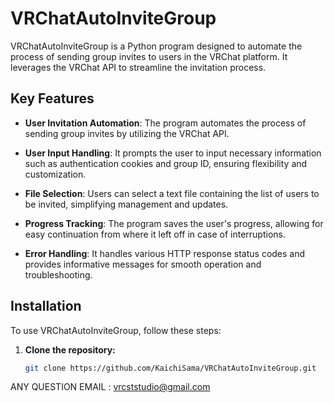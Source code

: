 # VRChatAutoInviteGroup

VRChatAutoInviteGroup is a Python program designed to automate the process of sending group invites to users in the VRChat platform. It leverages the VRChat API to streamline the invitation process.

## Key Features

- **User Invitation Automation**: The program automates the process of sending group invites by utilizing the VRChat API.

- **User Input Handling**: It prompts the user to input necessary information such as authentication cookies and group ID, ensuring flexibility and customization.

- **File Selection**: Users can select a text file containing the list of users to be invited, simplifying management and updates.

- **Progress Tracking**: The program saves the user's progress, allowing for easy continuation from where it left off in case of interruptions.

- **Error Handling**: It handles various HTTP response status codes and provides informative messages for smooth operation and troubleshooting.

## Installation

To use VRChatAutoInviteGroup, follow these steps:

1. **Clone the repository:**  
   ```bash
   git clone https://github.com/KaichiSama/VRChatAutoInviteGroup.git


ANY QUESTION EMAIL : vrcststudio@gmail.com
